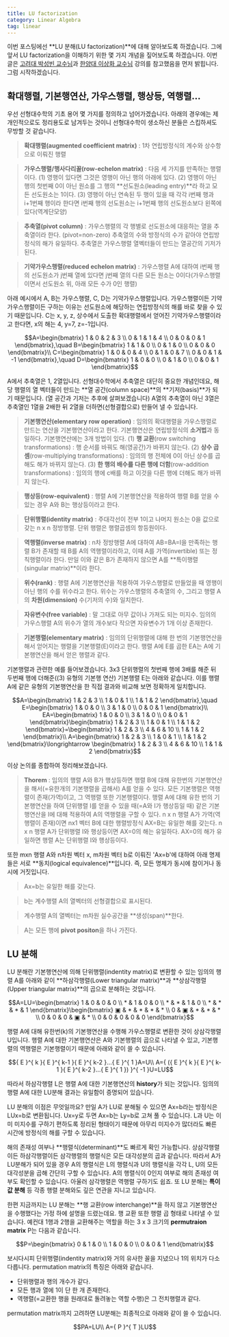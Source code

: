 ```yaml
---
title: LU factorization
category: Linear Algebra
tag: linear
---
```


이번 포스팅에선 **LU 분해(LU factorization)**에 대해 알아보도록 하겠습니다. 그에 앞서 LU factorization을 이해하기 위한 몇 가지 개념을 짚어보도록 하겠습니다. 이번 글은 [고려대 박성빈 교수님]([hyperspace@korea.ac.kr](mailto:hyperspace@korea.ac.kr))과 [한양대 이상화 교수님](http://www.kocw.net/home/search/kemView.do?kemId=977757) 강의를 참고했음을 먼저 밝힙니다. 그럼 시작하겠습니다.



## 확대행렬, 기본행연산, 가우스행렬, 행상등, 역행렬...

우선 선형대수학의 기초 용어 몇 가지를 정의하고 넘어가겠습니다. 아래의 경우에는 제 개인적으로도 정리용도로 남겨두는 것이니 선형대수학이 생소하신 분들은 스킵하셔도 무방할 것 같습니다.



> **확대행렬(augmented coefficient matrix)** : 1차 연립방정식의 계수와 상수항으로 이뤄진 행렬

> **가우스행렬/행사다리꼴(row-echelon matrix)** : 다음 세 가지를 만족하는 행렬이다. (1) 영행이 있다면 그것은 영행이 아닌 행의 아래에 있다. (2) 영행이 아닌 행의 첫번째 0이 아닌 원소를 그 행의 **선도원소(leading entry)**라 하고 모든 선도원소는 1이다. (3) 영행이 아닌 연속된 두 행이 있을 때 각각 i번째 행과 i+1번째 행이라 한다면 i번째 행의 선도원소는 i+1번째 행의 선도원소보다 왼쪽에 있다(역계단모양)

> **추축열(pivot column)** : 가우스행렬의 각 행별로 선도원소에 대응하는 열을 추축열이라 한다. (pivot=non-zero) 추축열의 수와 방정식의 수가 같아야 연립방정식의 해가 유일하다. 추축열은 가우스행렬 열벡터들이 만드는 열공간의 기저가 된다.

> **기약가우스행렬(reduced echelon matrix)** : 가우스행렬 A에 대하여 i번째 행의 선도원소가 j번째 열에 있다면 j번째 열의 다른 모든 원소는 0이다(가우스행렬이면서 선도원소 위, 아래 모든 수가 0인 행렬)

아래 예시에서 A, B는 가우스행렬, C, D는 기약가우스행렬입니다. 가우스행렬이든 기약가우스행렬이든 구하는 이유는 선도원소에 해당하는 연립방정식의 해를 바로 찾을 수 있기 때문입니다. C는 x, y, z, 상수에서 도출한 확대행렬에서 얻어진 기약가우스행렬이라고 한다면, x의 해는 4, y=7, z=-1입니다.

$$A=\begin{bmatrix} 1 & 0 & 2 & 3 \\ 0 & 1 & 1 & 4 \\ 0 & 0 & 0 & 1 \end{bmatrix},\quad B=\begin{bmatrix} 1 & 1 & 0 \\ 0 & 1 & 0 \\ 0 & 0 & 0 \end{bmatrix}\\ C=\begin{bmatrix} 1 & 0 & 0 & 4 \\ 0 & 1 & 0 & 7 \\ 0 & 0 & 1 & -1 \end{bmatrix},\quad D=\begin{bmatrix} 1 & 0 & 0 \\ 0 & 1 & 0 \\ 0 & 0 & 1 \end{bmatrix}$$

A에서 추축열은 1, 2열입니다.  선형대수학에서 추축열은 대단히 중요한 개념인데요, 해당 행렬의 열 벡터들이 만드는 **열 공간(column space)**의 **기저(basis)**가 되기 때문입니다. (열 공간과 기저는 추후에 살펴보겠습니다) A열의 추축열이 아닌 3열은 추축열인 1열을 2배한 뒤 2열을 더하면(선형결합으로) 만들어 낼 수 있습니다.

> **기본행연산(elementary row operation)** : 임의의 확대행렬을 가우스행렬로 만드는 연산을 기본행연산이라고 한다. 기본행연산은 연립방정식의 **소거법**과 동일하다. 기본행연산에는 3개 방법이 있다. (1) **행 교환**(row switching transformations) : 행 순서를 바꿔도 해(영공간)가 바뀌지 않는다. (2) **상수 곱셈**(row-multiplying transformations) : 임의의 행 전체에 0이 아닌 상수를 곱해도 해가 바뀌지 않는다. (3) **한 행의 배수를 다른 행에 더함**(row-addition transformations) : 임의의 행에 c배를 하고 이것을 다른 행에 더해도 해가 바뀌지 않는다.

> **행상등(row-equivalent)** : 행렬 A에 기본행연산을 적용하여 행렬 B를 얻을 수 있는 경우 A와 B는 행상등이라고 한다.

> **단위행렬(identity matrix)** : 주대각선이 전부 1이고 나머지 원소는 0을 값으로 갖는 n x n 정방행렬. 단위 행렬은 행렬곱셈의 항등원이다.

> **역행렬(inverse matrix)** : n차 정방행렬 A에 대하여 AB=BA=I을 만족하는 행렬 B가 존재할 때 B를 A의 역행렬이라하고, 이때 A를 가역(invertible) 또는 정칙행렬이라 한다. 만일 이와 같은 B가 존재하지 않으면 A를 **특이행렬(singular matrix)**이라 한다.

> **위수(rank)** : 행렬 A에 기본행연산을 적용하여 가우스행렬로 만들었을 때 영행이 아닌 행의 수를 위수라고 한다. 위수는 가우스행렬의 추축열의 수, 그리고 행렬 A의 **차원(dimension)** 수(기저의 수)와 일치한다. 

> **자유변수(free variable)** : 말 그대로 아무 값이나 가져도 되는 미지수. 임의의 가우스행렬 A의 위수가 열의 개수보다 작으면 자유변수가 1개 이상 존재한다. 

> **기본행렬(elementary matrix)** : 임의의 단위행렬에 대해 한 번의 기본행연산을 해서 얻어지는 행렬을 기본행렬(E)이라고 한다. 행렬 A에 E를 곱한 EA는 A에 기본행연산을 해서 얻은 행렬과 같다.

기본행렬과 관련한 예를 들어보겠습니다. 3x3 단위행렬의 첫번째 행에 3배를 해준 뒤 두번째 행에 더해준((3) 유형의 기본행 연산) 기본행렬 E는 아래와 같습니다. 이를 행렬 A에 같은 유형의 기본행연산을 한 직접 결과와 비교해 보면 정확하게 일치합니다.

$$A=\begin{bmatrix} 1 & 2 & 3 \\ 1 & 0 & 1 \\ 1 & 1 & 2 \end{bmatrix},\quad E=\begin{bmatrix} 1 & 0 & 0 \\ 3 & 1 & 0 \\ 0 & 0 & 1 \end{bmatrix}\\ EA=\begin{bmatrix} 1 & 0 & 0 \\ 3 & 1 & 0 \\ 0 & 0 & 1 \end{bmatrix}\begin{bmatrix} 1 & 2 & 3 \\ 1 & 0 & 1 \\ 1 & 1 & 2 \end{bmatrix}=\begin{bmatrix} 1 & 2 & 3 \\ 4 & 6 & 10 \\ 1 & 1 & 2 \end{bmatrix}\\ A=\begin{bmatrix} 1 & 2 & 3 \\ 1 & 0 & 1 \\ 1 & 1 & 2 \end{bmatrix}\longrightarrow \begin{bmatrix} 1 & 2 & 3 \\ 4 & 6 & 10 \\ 1 & 1 & 2 \end{bmatrix}$$



이상 논의를 종합하여 정리해보겠습니다.

> **Thorem** : 임의의 행렬 A와 B가 행상등하면 행렬 B에 대해 유한번의 기본행연산을 해서(=유한개의 기본행렬을 곱해서) A를 얻을 수 있다. 모든 기본행렬은 역행렬이 존재(가역)이고, 그 역행렬 또한 기본행렬이다. 행렬 A에 대해 유한 번의 기본행연산을 하여 단위행렬 I를 얻을 수 있을 때(=A와 I가 행상등일 때) 같은 기본행연산을 I에 대해 적용하여 A의 역행렬을 구할 수 있다. n x n 행렬 A가 가역(역행렬이 존재)이면 nx1 벡터 B에 대한 행렬방정식 AX=B는 유일한 해를 갖는다. n x n 행렬 A가 단위행렬 I와 행상등이면 AX=0의 해는 유일하다. AX=0의 해가 유일하면 행렬 A는 단위행렬 I와 행상등이다.

또한 mxn 행렬 A와 n차원 벡터 x, m차원 벡터 b로 이뤄진 'Ax=b'에 대하여 아래 명제들은 서로 **동치(logical equivalence)**입니다. 즉, 모든 명제가 동시에 참이거나 동시에 거짓입니다. 

> Ax=b는 유일한 해를 갖는다.

> b는 계수행렬 A의 열벡터의 선형결합으로 표시된다.

> 계수행렬 A의 열벡터는 m차원 실수공간을 **생성(span)**한다.

> A는 모든 행에 **pivot positon**을 하나 가진다.



## LU 분해

LU 분해란 기본행연산에 의해 단위행렬(indentity matrix)로 변환할 수 있는 임의의 행렬 A를 아래와 같이 **하삼각행렬(Lower triangular matrix)**과 **상삼각행렬(Upper triangular matrix)**의 곱으로 분해하는 것입니다. 

$$A=LU=\begin{bmatrix} 1 & 0 & 0 & 0 \\ * & 1 & 0 & 0 \\ * & * & 1 & 0 \\ * & * & * & 1 \end{bmatrix}\begin{bmatrix} ▣ & * & * & * & * \\ 0 & ▣ & * & * & * \\ 0 & 0 & 0 & ▣ & * \\ 0 & 0 & 0 & 0 & 0 \end{bmatrix}$$

행렬 A에 대해 유한번(k)의 기본행연산을 수행해 가우스행렬로 변환한 것이 상삼각행렬 U입니다. 행렬 A에 대한 기본행연산은 A와 기본행렬의 곱으로 나타낼 수 있고, 기본행렬의 역행렬은 기본행렬이기 때문에 아래와 같이 쓸 수 있습니다.

$${ E }^{ k }{ E }^{ k-1 }{ E }^{ k-2 }...{ E }^{ 1 }A=U\\ A={ ({ E }^{ k }{ E }^{ k-1 }{ E }^{ k-2 }...{ E }^{ 1 }) }^{ -1 }U=LU$$

따라서 하삼각행렬 L은 행렬 A에 대한 기본행연산의 **history**가 되는 것입니다. 임의의 행렬 A에 대한 LU분해 결과는 유일함이 증명되어 있습니다.

LU 분해의 이점은 무엇일까요? 만일 A가 LU로 분해될 수 있으면 Ax=b라는 방정식은 LUx=b로 변환됩니다. Ux=y로 두면 Ax=b는 Ly=b로 고쳐 풀 수 있습니다. L과 U는 이미 미지수를 구하기 편하도록 정리된 형태이기 때문에 아무리 미지수가 많더라도 빠른 시간에 방정식의 해를 구할 수 있습니다. 

해의 존재성 여부나 **행렬식(determinant)**도 빠르게 확인 가능합니다. 상삼각행렬이든 하삼각행렬이든 삼각행렬의 행렬식은 모든 대각성분의 곱과 같습니다. 따라서 A가 LU분해가 되어 있을 경우 A의 행렬식은 L의 행렬식과 U의 행렬식을 각각 L, U의 모든 대각성분을 곱해 간단히 구할 수 있습니다. A의 행렬식이 0인지 여부로 해의 존재성 여부도 확인할 수 있습니다. 아울러 삼각행렬은 역행렬 구하기도 쉽죠. 또 LU 분해는 **특이값 분해** 등 각종 행렬 분해와도 깊은 연관을 지니고 있습니다.

한편 지금까지는 LU 분해는 **행 교환(row interchange)**을 하지 않고 기본행연산을 수행했다는 가정 하에 설명을 드렸는데요. 행 교환 또한 행렬 곱 형태로 나타낼 수 있습니다. 예컨대 1행과 2행을 교환해주는 역할을 하는 3 x 3 크기의 **permutraion matrix** P는 다음과 같습니다.

$$P=\begin{bmatrix} 0 & 1 & 0 \\ 1 & 0 & 0 \\ 0 & 0 & 1 \end{bmatrix}$$

보시다시피 단위행렬(indentity matrix)와 거의 유사한 꼴을 지녔으나 1의 위치가 다소 다릅니다. permutation matrix의 특징은 아래와 같습니다.

- 단위행렬과 행의 개수가 같다.
- 모든 행과 열에 1이 단 한 개 존재한다.
- 역행렬(=교환한 행을 원래대로 돌려놓는 역할 수행)은 그 전치행렬과 같다.

permutation matrix까지 고려하면 LU분해는 최종적으로 아래와 같이 쓸 수 있습니다.

$$PA=LU\\ A={ P }^{ T }LU$$

